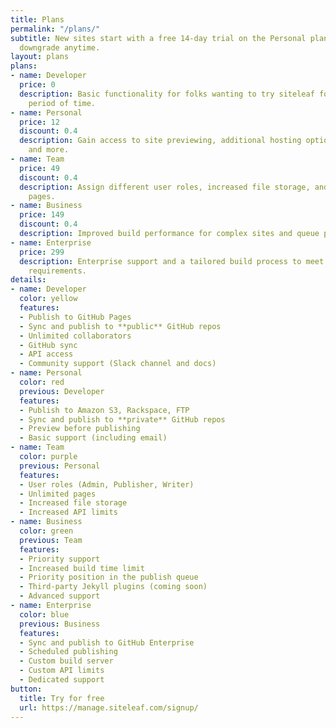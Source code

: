 ```yaml
---
title: Plans
permalink: "/plans/"
subtitle: New sites start with a free 14-day trial on the Personal plan. Upgrade or
  downgrade anytime.
layout: plans
plans:
- name: Developer
  price: 0
  description: Basic functionality for folks wanting to try siteleaf for an unlimited
    period of time.
- name: Personal
  price: 12
  discount: 0.4
  description: Gain access to site previewing, additional hosting options, support,
    and more.
- name: Team
  price: 49
  discount: 0.4
  description: Assign different user roles, increased file storage, and unlimited
    pages.
- name: Business
  price: 149
  discount: 0.4
  description: Improved build performance for complex sites and queue priority.
- name: Enterprise
  price: 299
  description: Enterprise support and a tailored build process to meet your site’s
    requirements.
details:
- name: Developer
  color: yellow
  features:
  - Publish to GitHub Pages
  - Sync and publish to **public** GitHub repos
  - Unlimited collaborators
  - GitHub sync
  - API access
  - Community support (Slack channel and docs)
- name: Personal
  color: red
  previous: Developer
  features:
  - Publish to Amazon S3, Rackspace, FTP
  - Sync and publish to **private** GitHub repos
  - Preview before publishing
  - Basic support (including email)
- name: Team
  color: purple
  previous: Personal
  features:
  - User roles (Admin, Publisher, Writer)
  - Unlimited pages
  - Increased file storage
  - Increased API limits
- name: Business
  color: green
  previous: Team
  features:
  - Priority support
  - Increased build time limit
  - Priority position in the publish queue
  - Third-party Jekyll plugins (coming soon)
  - Advanced support
- name: Enterprise
  color: blue
  previous: Business
  features:
  - Sync and publish to GitHub Enterprise
  - Scheduled publishing
  - Custom build server
  - Custom API limits
  - Dedicated support
button:
  title: Try for free
  url: https://manage.siteleaf.com/signup/
---
```


